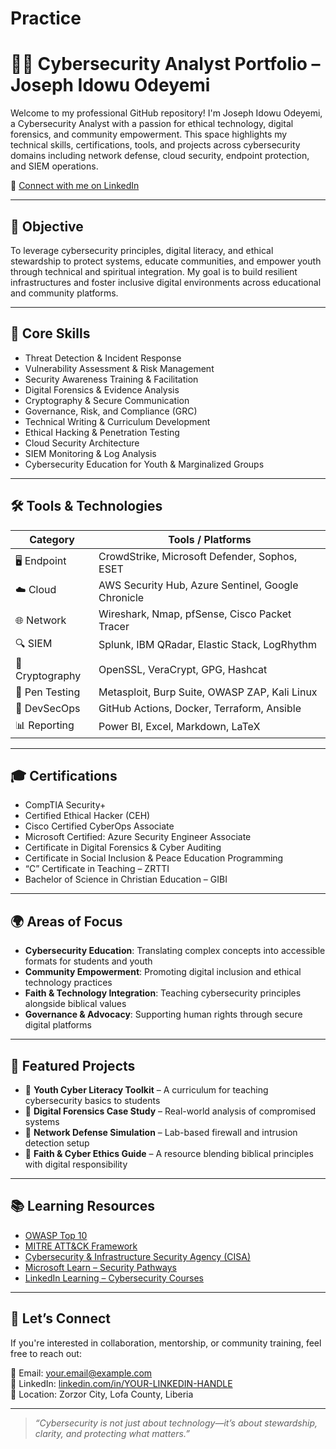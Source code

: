 # Practice
# 👨‍💻 Cybersecurity Analyst Portfolio – Joseph Idowu Odeyemi

Welcome to my professional GitHub repository! I'm Joseph Idowu Odeyemi, a Cybersecurity Analyst with a passion for ethical technology, digital forensics, and community empowerment. This space highlights my technical skills, certifications, tools, and projects across cybersecurity domains including network defense, cloud security, endpoint protection, and SIEM operations.

🔗 [Connect with me on LinkedIn](https://www.linkedin.com/in/YOUR-LINKEDIN-HANDLE)

---

## 📌 Objective

To leverage cybersecurity principles, digital literacy, and ethical stewardship to protect systems, educate communities, and empower youth through technical and spiritual integration. My goal is to build resilient infrastructures and foster inclusive digital environments across educational and community platforms.

---

## 🧠 Core Skills

- Threat Detection & Incident Response  
- Vulnerability Assessment & Risk Management  
- Security Awareness Training & Facilitation  
- Digital Forensics & Evidence Analysis  
- Cryptography & Secure Communication  
- Governance, Risk, and Compliance (GRC)  
- Technical Writing & Curriculum Development  
- Ethical Hacking & Penetration Testing  
- Cloud Security Architecture  
- SIEM Monitoring & Log Analysis  
- Cybersecurity Education for Youth & Marginalized Groups  

---

## 🛠️ Tools & Technologies

| Category         | Tools / Platforms                                      |
|------------------|--------------------------------------------------------|
| 🖥️ Endpoint       | CrowdStrike, Microsoft Defender, Sophos, ESET          |
| ☁️ Cloud          | AWS Security Hub, Azure Sentinel, Google Chronicle     |
| 🌐 Network        | Wireshark, Nmap, pfSense, Cisco Packet Tracer          |
| 🔍 SIEM           | Splunk, IBM QRadar, Elastic Stack, LogRhythm           |
| 🔐 Cryptography   | OpenSSL, VeraCrypt, GPG, Hashcat                       |
| 🧪 Pen Testing    | Metasploit, Burp Suite, OWASP ZAP, Kali Linux          |
| 🧰 DevSecOps      | GitHub Actions, Docker, Terraform, Ansible             |
| 📊 Reporting      | Power BI, Excel, Markdown, LaTeX                       |

---

## 🎓 Certifications

- CompTIA Security+  
- Certified Ethical Hacker (CEH)  
- Cisco Certified CyberOps Associate  
- Microsoft Certified: Azure Security Engineer Associate  
- Certificate in Digital Forensics & Cyber Auditing  
- Certificate in Social Inclusion & Peace Education Programming  
- “C” Certificate in Teaching – ZRTTI  
- Bachelor of Science in Christian Education – GIBI  

---

## 🌍 Areas of Focus

- **Cybersecurity Education**: Translating complex concepts into accessible formats for students and youth  
- **Community Empowerment**: Promoting digital inclusion and ethical technology practices  
- **Faith & Technology Integration**: Teaching cybersecurity principles alongside biblical values  
- **Governance & Advocacy**: Supporting human rights through secure digital platforms  

---

## 📁 Featured Projects

- 🔐 **Youth Cyber Literacy Toolkit** – A curriculum for teaching cybersecurity basics to students  
- 🧾 **Digital Forensics Case Study** – Real-world analysis of compromised systems  
- 📡 **Network Defense Simulation** – Lab-based firewall and intrusion detection setup  
- 📖 **Faith & Cyber Ethics Guide** – A resource blending biblical principles with digital responsibility  

---

## 📚 Learning Resources

- [OWASP Top 10](https://owasp.org/www-project-top-ten/)  
- [MITRE ATT&CK Framework](https://attack.mitre.org/)  
- [Cybersecurity & Infrastructure Security Agency (CISA)](https://www.cisa.gov/)  
- [Microsoft Learn – Security Pathways](https://learn.microsoft.com/en-us/training/paths/security-fundamentals/)  
- [LinkedIn Learning – Cybersecurity Courses](https://www.linkedin.com/learning/)  

---

## 🤝 Let’s Connect

If you're interested in collaboration, mentorship, or community training, feel free to reach out:

📧 Email: your.email@example.com  
🔗 LinkedIn: [linkedin.com/in/YOUR-LINKEDIN-HANDLE](https://www.linkedin.com/in/YOUR-LINKEDIN-HANDLE)  
📍 Location: Zorzor City, Lofa County, Liberia  

---

> _“Cybersecurity is not just about technology—it’s about stewardship, clarity, and protecting what matters.”_
